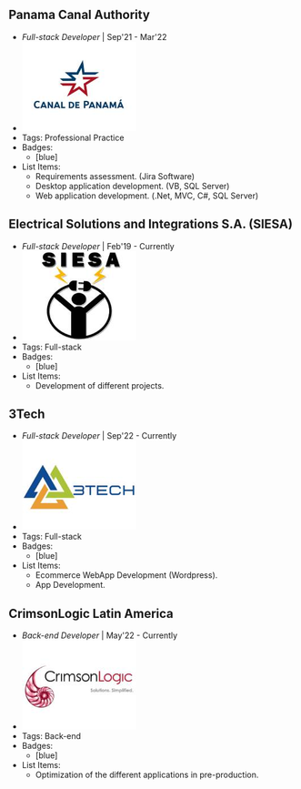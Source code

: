 ## Panama Canal Authority
- *Full-stack Developer* | Sep'21 - Mar'22
- ![logo512](../assets/logoCanal.jpg)
- Tags: Professional Practice
- Badges:
  - [blue]
- List Items:
  - Requirements assessment. (Jira Software)
  - Desktop application development. (VB, SQL Server)
  - Web application development. (.Net, MVC, C#, SQL Server)

## Electrical Solutions and Integrations S.A. (SIESA)
- *Full-stack Developer* | Feb'19 - Currently
- ![logo512](../assets/logoSiesa.jpg)
- Tags: Full-stack
- Badges:
  - [blue]
- List Items:
  - Development of different projects.

## 3Tech
- *Full-stack Developer* | Sep'22 - Currently
- ![logo512](../assets/logo3tech.jpg)
- Tags: Full-stack
- Badges:
  - [blue]
- List Items:
  - Ecommerce WebApp Development (Wordpress).
  - App Development.

## CrimsonLogic Latin America
- *Back-end Developer* | May'22 - Currently
- ![logo512](../assets/logoCrimson.jpg)
- Tags: Back-end
- Badges:
  - [blue]
- List Items:
  - Optimization of the different applications in pre-production.